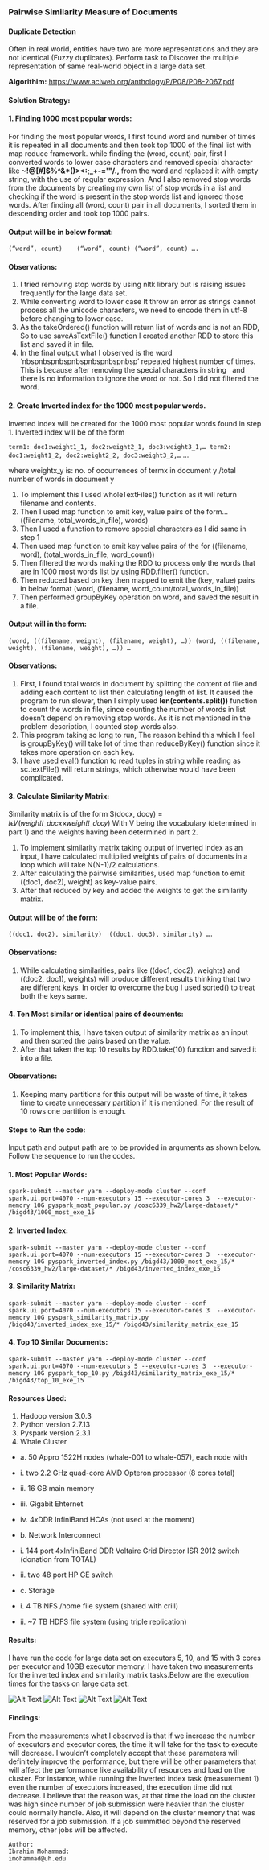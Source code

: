 ### Pairwise Similarity Measure of Documents
#### Duplicate Detection
Often in real world, entities have two are more representations and they are not identical (Fuzzy duplicates). Perform task to Discover the multiple representation of same real-world object in a large data set.

__Algorithim:__ https://www.aclweb.org/anthology/P/P08/P08-2067.pdf
#### Solution Strategy:
#### 1. Finding 1000 most popular words:
For finding the most popular words, I first found word and number of times it is repeated in all documents and then took top 1000 of the final list with map reduce framework.
while finding the (word, count) pair, first I converted words to lower case characters and removed special character like __~!@\[#\]$%^&*()><:;_+-=\'"/.,__ from the word and replaced it with empty string, with the use of regular expression. And I also removed stop words from the documents by creating my own list of stop words in a list and checking if the word is present in the stop words list and ignored those words. 
After finding all (word, count) pair in all documents, I sorted them in descending order and took top 1000 pairs.
#### Output will be in below format:
`(“word”, count)	(“word”, count) (“word”, count) ….`
#### Observations: 
1.	I tried removing stop words by using nltk library but is raising issues frequently for the large data set. 
2.	While converting word to lower case It throw an error as strings cannot process all the unicode characters, we need to encode them in utf-8 before changing to lower case.
3.	As the takeOrdered() function will return list of words and is not an RDD, So to use saveAsTextFile() function I created another RDD to store this list and saved it in file.
4.	In the final output what I observed is the word ‘nbspnbspnbspnbspnbspnbspnbsp’ repeated highest number of times. This is because after removing the special characters in string &nbsp; and there is no information to ignore the word or not. So I did not filtered the word.
#### 2. Create Inverted index for the 1000 most popular words.
Inverted index will be created for the 1000 most popular words found in step 1.
Inverted index will be of the form

`term1: doc1:weight1_1, doc2:weight2_1, doc3:weight3_1,…
term2: doc1:weight1_2, doc2:weight2_2, doc3:weight3_2,…`
…

where weightx_y is: no. of occurrences of termx in document y /total number of words in document y

1.	To implement this I used wholeTextFiles() function as it will return filename and contents. 
2.	Then I used map function to emit key, value pairs of the form…
((filename, total_words_in_file), words)
3.	Then I used a function to remove special characters as I did same in step 1
4.	Then used map function to emit key value pairs of the for
((filename, word), (total_words_in_file, word_count))
5.	Then filtered the words making the RDD to process only the words that are in 1000 most words list by using RDD.filter() function.
6.	Then reduced based on key then mapped to emit the (key, value) pairs in below format
(word, (filename, word_count/total_words_in_file))
7.	Then performed groupByKey operation on word, and saved the result in a file.
#### Output will in the form:

`(word, ((filename, weight), (filename, weight), …))
(word, ((filename, weight), (filename, weight), …))
…`
#### Observations:
1.	First, I found total words in document by splitting the content of file and adding each content to list then calculating length of list. It caused the program to run slower, then I simply used __len(contents.split())__ function to count the words in file, since counting the number of words in list doesn’t depend on removing stop words. As it is not mentioned in the problem description, I counted stop words also.
2.	This program taking so long to run, The reason behind this which I feel is groupByKey() will take lot of time than reduceByKey() function since it takes more operation on each key.
3.	I have used eval() function to read tuples in string while reading as sc.textFile() will return strings, which otherwise would have been complicated.
#### 3. Calculate Similarity Matrix:
Similarity matrix is of the form S(docx, docy) = 𝑡ϵ𝑉(𝑤𝑒𝑖𝑔ℎ𝑡𝑡_𝑑𝑜𝑐𝑥×𝑤𝑒𝑖𝑔ℎ𝑡𝑡_𝑑𝑜𝑐𝑦)
With V being the vocabulary (determined in part 1) and the weights having been determined in part 2.
1.	To implement similarity matrix taking output of inverted index as an input, I have calculated multiplied weights of pairs of documents in a loop which will take N(N-1)/2 calculations.
2.	After calculating the pairwise similarities, used map function to emit ((doc1, doc2), weight) as key-value pairs.
3.	After that reduced by key and added the weights to get the similarity matrix.
#### Output will be of the form:

`((doc1, doc2), similarity) 
((doc1, doc3), similarity) ….`
#### Observations:
1.	While calculating similarities, pairs like ((doc1, doc2), weights) and ((doc2, doc1), weights) will produce different results thinking that two are different keys. In order to overcome the bug I used sorted() to treat both the keys same.
#### 4. Ten Most similar or identical pairs of documents:
1.	To implement this, I have taken output of similarity matrix as an input and then sorted the pairs based on the value. 
2.	After that taken the top 10 results by RDD.take(10) function and saved it into a file.
#### Observations:
1.	Keeping many partitions for this output will be waste of time, it takes time to create unnecessary partition if it is mentioned. For the result of 10 rows one partition is enough. 
#### Steps to Run the code:
Input path and output path are to be provided in arguments as shown below.
Follow the sequence to run the codes.
#### 1.	Most Popular Words:

```spark-submit --master yarn --deploy-mode cluster --conf spark.ui.port=4070 --num-executors 15 --executor-cores 3  --executor-memory 10G pyspark_most_popular.py /cosc6339_hw2/large-dataset/* /bigd43/1000_most_exe_15```
#### 2.	Inverted Index:

```spark-submit --master yarn --deploy-mode cluster --conf spark.ui.port=4070 --num-executors 15 --executor-cores 3  --executor-memory 10G pyspark_inverted_index.py /bigd43/1000_most_exe_15/* /cosc6339_hw2/large-dataset/* /bigd43/inverted_index_exe_15```
#### 3.	Similarity Matrix:

```spark-submit --master yarn --deploy-mode cluster --conf spark.ui.port=4070 --num-executors 15 --executor-cores 3  --executor-memory 10G pyspark_similarity_matrix.py /bigd43/inverted_index_exe_15/* /bigd43/similarity_matrix_exe_15```
#### 4.	Top 10 Similar Documents:

```spark-submit --master yarn --deploy-mode cluster --conf spark.ui.port=4070 --num-executors 5 --executor-cores 3  --executor-memory 10G pyspark_top_10.py /bigd43/similarity_matrix_exe_15/* /bigd43/top_10_exe_15```
#### Resources Used:
1.	Hadoop version 3.0.3
2.	Python version 2.7.13
3.	Pyspark version 2.3.1
4.	Whale Cluster
 - a.	50 Appro 1522H nodes (whale-001 to whale-057), each node with

  - i.	two 2.2 GHz quad-core AMD Opteron processor (8 cores total)

  - ii.	16 GB main memory

  - iii.	Gigabit Ehternet

  - iv.	4xDDR InfiniBand HCAs (not used at the moment)

 - b.	Network Interconnect

  - i.	144 port 4xInfiniBand DDR Voltaire Grid Director ISR 2012 switch (donation from TOTAL)

  - ii.	two 48 port HP GE switch

 - c.	Storage

  - i.	4 TB NFS /home file system (shared with crill)

  - ii.	~7 TB HDFS file system (using triple replication)

#### Results:
I have run the code for large data set on executors 5, 10, and 15 with 3 cores per executor and 10GB executor memory. I have taken two measurements for the inverted index and similarity matrix tasks.Below are the execution times for the tasks on large data set.

![Alt Text](stats/most_popular_graph.JPG)
![Alt Text](stats/inverted_index_graph.JPG)
![Alt Text](stats/similarity_matrix_graph.JPG)
![Alt Text](stats/top_10_graph.JPG)

 
#### Findings:
From the measurements what I observed is that if we increase the number of executors and executor cores, the time it will take for the task to execute will decrease. I wouldn’t completely accept that these parameters will definitely improve the performance, but there will be other parameters that will affect the performance like availability of resources and load on the cluster. For instance, while running the Inverted index task (measurement 1) even the number of executors increased, the execution time did not decrease. I believe that the reason was, at that time the load on the cluster was high since number of job submission were heavier than the cluster could normally handle. Also, it will depend on the cluster memory that was reserved for a job submission. If a job summitted beyond the reserved memory, other jobs will be affected.

```
Author:
Ibrahim Mohammad:
imohammad@uh.edu
```
